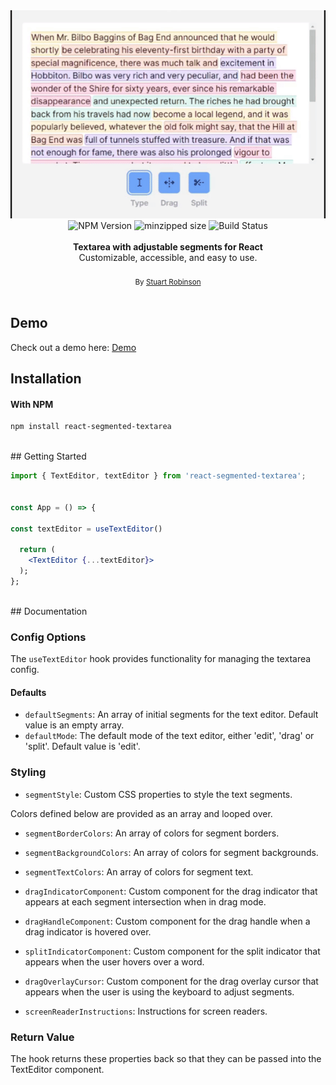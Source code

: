 <div align="center">
  <img alt="react-segmented-textarea" src="./assets/demo.gif"/>
</div>

<div align="center">
  <img src="https://badgen.net/npm/v/react-segmented-textarea" alt="NPM Version" />
  <img src="https://badgen.net/bundlephobia/minzip/react-segmented-textarea" alt="minzipped size"/>
  <img src="https://github.com/stuartrobinson/react-segmented-textarea/workflows/CI/badge.svg" alt="Build Status" />
</a>
</div>
<br />
<div align="center"><strong>Textarea with adjustable segments for React</strong></div>
<div align="center">Customizable, accessible, and easy to use.</div>

<br />
<div align="center">
  <sub>By <a href="https://twitter.com/sturobinson">Stuart Robinson</a></sub>
</div>

<br />

## Demo

Check out a demo here: <a href="https://react-segmented-textarea.vercel.app/" target="_blank">Demo</a>

## Installation

#### With NPM

```sh
npm install react-segmented-textarea
```

<br />
## Getting Started

```jsx
import { TextEditor, textEditor } from 'react-segmented-textarea';


const App = () => {

const textEditor = useTextEditor()

  return (
    <TextEditor {...textEditor}>
  );
};
```

<br />
## Documentation

### Config Options

The `useTextEditor` hook provides functionality for managing the textarea config.

#### Defaults

- `defaultSegments`: An array of initial segments for the text editor. Default value is an empty array.
- `defaultMode`: The default mode of the text editor, either 'edit', 'drag' or 'split'. Default value is 'edit'.

### Styling

- `segmentStyle`: Custom CSS properties to style the text segments.

Colors defined below are provided as an array and looped over.

- `segmentBorderColors`: An array of colors for segment borders.
- `segmentBackgroundColors`: An array of colors for segment backgrounds.
- `segmentTextColors`: An array of colors for segment text.

- `dragIndicatorComponent`: Custom component for the drag indicator that appears at each segment intersection when in drag mode.
- `dragHandleComponent`: Custom component for the drag handle when a drag indicator is hovered over.
- `splitIndicatorComponent`: Custom component for the split indicator that appears when the user hovers over a word.
- `dragOverlayCursor`: Custom component for the drag overlay cursor that appears when the user is using the keyboard to adjust segments.
- `screenReaderInstructions`: Instructions for screen readers.

### Return Value

The hook returns these properties back so that they can be passed into the TextEditor component.
